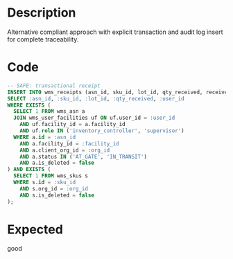 # Description

Alternative compliant approach with explicit transaction and audit log insert for complete traceability.

# Code

```sql
-- SAFE: transactional receipt
INSERT INTO wms_receipts (asn_id, sku_id, lot_id, qty_received, receiver_id)
SELECT :asn_id, :sku_id, :lot_id, :qty_received, :user_id
WHERE EXISTS (
  SELECT 1 FROM wms_asn a
  JOIN wms_user_facilities uf ON uf.user_id = :user_id 
    AND uf.facility_id = a.facility_id
    AND uf.role IN ('inventory_controller', 'supervisor')
  WHERE a.id = :asn_id
    AND a.facility_id = :facility_id
    AND a.client_org_id = :org_id
    AND a.status IN ('AT_GATE', 'IN_TRANSIT')
    AND a.is_deleted = false
) AND EXISTS (
  SELECT 1 FROM wms_skus s 
  WHERE s.id = :sku_id 
    AND s.org_id = :org_id 
    AND s.is_deleted = false
);
```

# Expected

good